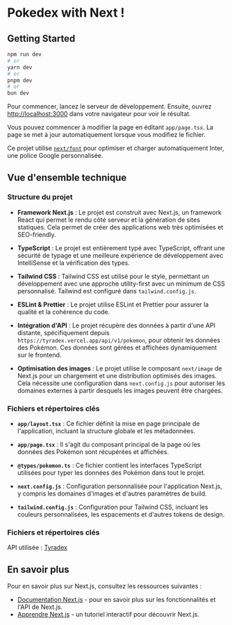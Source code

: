 # Pokedex with Next !

## Getting Started

```bash
npm run dev
# or
yarn dev
# or
pnpm dev
# or
bun dev
```

Pour commencer, lancez le serveur de développement. Ensuite, ouvrez [http://localhost:3000](http://localhost:3000) dans votre navigateur pour voir le résultat.

Vous pouvez commencer à modifier la page en éditant `app/page.tsx`. La page se met à jour automatiquement lorsque vous modifiez le fichier.

Ce projet utilise [`next/font`](https://nextjs.org/docs/basic-features/font-optimization) pour optimiser et charger automatiquement Inter, une police Google personnalisée.

## Vue d'ensemble technique

### Structure du projet

-   **Framework Next.js** : Le projet est construit avec Next.js, un framework React qui permet le rendu côté serveur et la génération de sites statiques. Cela permet de créer des applications web très optimisées et SEO-friendly.

-   **TypeScript** : Le projet est entièrement typé avec TypeScript, offrant une sécurité de typage et une meilleure expérience de développement avec IntelliSense et la vérification des types.

-   **Tailwind CSS** : Tailwind CSS est utilisé pour le style, permettant un développement avec une approche utility-first avec un minimum de CSS personnalisé. Tailwind est configuré dans `tailwind.config.js`.

-   **ESLint & Prettier** : Le projet utilise ESLint et Prettier pour assurer la qualité et la cohérence du code.

-   **Intégration d'API** : Le projet récupère des données à partir d'une API distante, spécifiquement depuis `https://tyradex.vercel.app/api/v1/pokemon`, pour obtenir les données des Pokémon. Ces données sont gérées et affichées dynamiquement sur le frontend.

-   **Optimisation des images** : Le projet utilise le composant `next/image` de Next.js pour un chargement et une distribution optimisés des images. Cela nécessite une configuration dans `next.config.js` pour autoriser les domaines externes à partir desquels les images peuvent être chargées.

### Fichiers et répertoires clés

-   **`app/layout.tsx`** : Ce fichier définit la mise en page principale de l'application, incluant la structure globale et les métadonnées.

-   **`app/page.tsx`** : Il s'agit du composant principal de la page où les données des Pokémon sont récupérées et affichées.

-   **`@types/pokemon.ts`** : Ce fichier contient les interfaces TypeScript utilisées pour typer les données des Pokémon dans tout le projet.

-   **`next.config.js`** : Configuration personnalisée pour l'application Next.js, y compris les domaines d'images et d'autres paramètres de build.

-   **`tailwind.config.js`** : Configuration pour Tailwind CSS, incluant les couleurs personnalisées, les espacements et d'autres tokens de design.

### Fichiers et répertoires clés

API utilisée : [Tyradex](https://tyradex.vercel.app/)

## En savoir plus

Pour en savoir plus sur Next.js, consultez les ressources suivantes :

-   [Documentation Next.js](https://nextjs.org/docs) - pour en savoir plus sur les fonctionnalités et l'API de Next.js.
-   [Apprendre Next.js](https://nextjs.org/learn) - un tutoriel interactif pour découvrir Next.js.
